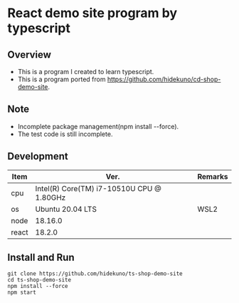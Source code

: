 React demo site program by typescript
=================
## Overview
- This is a program I created to learn typescript.
- This is a program ported from https://github.com/hidekuno/cd-shop-demo-site.

## Note
- Incomplete package management(npm install --force).
- The test code is still incomplete.

## Development
| Item   | Ver. |Remarks|
|--------|--------|--------|
| cpu     | Intel(R) Core(TM) i7-10510U CPU @ 1.80GHz ||
| os     | Ubuntu 20.04 LTS |WSL2|
| node    | 18.16.0||
| react   | 18.2.0||

## Install and Run
```
git clone https://github.com/hidekuno/ts-shop-demo-site
cd ts-shop-demo-site
npm install --force
npm start
```
